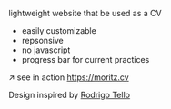 lightweight website that be used as a CV

- easily customizable
- repsonsive
- no javascript
- progress bar for current practices

↗️ see in action https://moritz.cv

Design inspired by [Rodrigo Tello](https://rodrigotello.me/)

